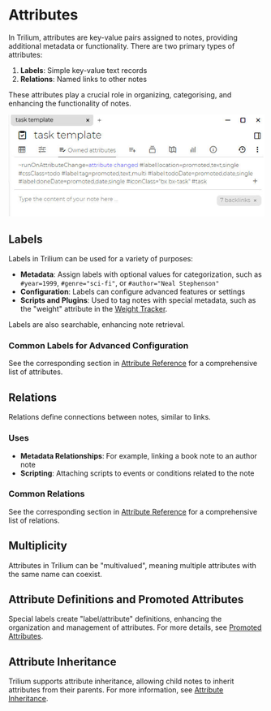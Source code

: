 # Attributes
In Trilium, attributes are key-value pairs assigned to notes, providing additional metadata or functionality. There are two primary types of attributes:

1.  **Labels**: Simple key-value text records
2.  **Relations**: Named links to other notes

These attributes play a crucial role in organizing, categorising, and enhancing the functionality of notes.

![](Attributes_image.png)

## Labels

Labels in Trilium can be used for a variety of purposes:

*   **Metadata**: Assign labels with optional values for categorization, such as `#year=1999`, `#genre="sci-fi"`, or `#author="Neal Stephenson"`
*   **Configuration**: Labels can configure advanced features or settings
*   **Scripts and Plugins**: Used to tag notes with special metadata, such as the "weight" attribute in the <a class="reference-link" href="Advanced%20Showcases/Weight%20Tracker.md">Weight Tracker</a>.

Labels are also searchable, enhancing note retrieval.

### Common Labels for Advanced Configuration

See the corresponding section in <a class="reference-link" href="Attributes/Attribute%20Reference.md">Attribute Reference</a> for a comprehensive list of attributes.

## Relations

Relations define connections between notes, similar to links.

### Uses

*   **Metadata Relationships**: For example, linking a book note to an author note
*   **Scripting**: Attaching scripts to events or conditions related to the note

### Common Relations

See the corresponding section in <a class="reference-link" href="Attributes/Attribute%20Reference.md">Attribute Reference</a> for a comprehensive list of relations.

## Multiplicity

Attributes in Trilium can be "multivalued", meaning multiple attributes with the same name can coexist.

## Attribute Definitions and Promoted Attributes

Special labels create "label/attribute" definitions, enhancing the organization and management of attributes. For more details, see <a class="reference-link" href="Attributes/Promoted%20Attributes.md">Promoted Attributes</a>.

## Attribute Inheritance

Trilium supports attribute inheritance, allowing child notes to inherit attributes from their parents. For more information, see <a class="reference-link" href="Attributes/Attribute%20Inheritance.md">Attribute Inheritance</a>.